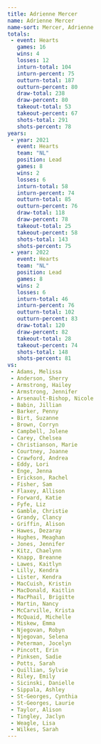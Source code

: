 ```yaml
---
title: Adrienne Mercer
name: Adrienne Mercer
name-sort: Mercer, Adrienne
totals:
 - event: Hearts
   games: 16
   wins: 4
   losses: 12
   inturn-total: 104
   inturn-percent: 75
   outturn-total: 187
   outturn-percent: 80
   draw-total: 238
   draw-percent: 80
   takeout-total: 53
   takeout-percent: 67
   shots-total: 291
   shots-percent: 78
years:
 - year: 2021
   event: Hearts
   team: "NL"
   position: Lead
   games: 8
   wins: 2
   losses: 6
   inturn-total: 58
   inturn-percent: 74
   outturn-total: 85
   outturn-percent: 76
   draw-total: 118
   draw-percent: 78
   takeout-total: 25
   takeout-percent: 58
   shots-total: 143
   shots-percent: 75
 - year: 2022
   event: Hearts
   team: "NL"
   position: Lead
   games: 8
   wins: 2
   losses: 6
   inturn-total: 46
   inturn-percent: 76
   outturn-total: 102
   outturn-percent: 83
   draw-total: 120
   draw-percent: 82
   takeout-total: 28
   takeout-percent: 74
   shots-total: 148
   shots-percent: 81
vs:
 - Adams, Melissa
 - Anderson, Sherry
 - Armstrong, Hailey
 - Armstrong, Jennifer
 - Arsenault-Bishop, Nicole
 - Babin, Jillian
 - Barker, Penny
 - Birt, Suzanne
 - Brown, Corryn
 - Campbell, Jolene
 - Carey, Chelsea
 - Christianson, Marie
 - Courtney, Joanne
 - Crawford, Andrea
 - Eddy, Lori
 - Enge, Jenna
 - Erickson, Rachel
 - Fisher, Sam
 - Flaxey, Allison
 - Forward, Katie
 - Fyfe, Liz
 - Gamble, Christie
 - Grandy, Clancy
 - Griffin, Alison
 - Hawes, Dezaray
 - Hughes, Meaghan
 - Jones, Jennifer
 - Kitz, Chaelynn
 - Knapp, Breanne
 - Lawes, Kaitlyn
 - Lilly, Kendra
 - Lister, Kendra
 - MacCuish, Kristin
 - MacDonald, Kaitlin
 - MacPhail, Brigitte
 - Martin, Nancy
 - McCarville, Krista
 - McQuaid, Michelle
 - Miskew, Emma
 - Njegovan, Robyn
 - Njegovan, Selena
 - Peterman, Jocelyn
 - Pincott, Erin
 - Pinksen, Sadie
 - Potts, Sarah
 - Quillian, Sylvie
 - Riley, Emily
 - Sicinski, Danielle
 - Sippala, Ashley
 - St-Georges, Cynthia
 - St-Georges, Laurie
 - Taylor, Alison
 - Tingley, Jaclyn
 - Weagle, Lisa
 - Wilkes, Sarah
---
```

